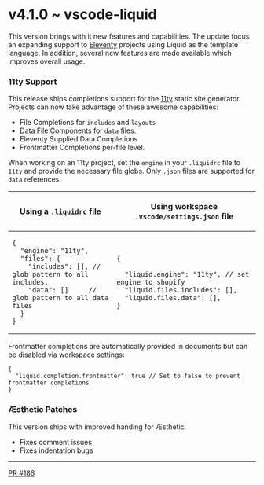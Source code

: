 # v4.1.0 ~ vscode-liquid

This version brings with it new features and capabilities. The update focus an expanding support to [Eleventy](https://www.11ty.dev/) projects using Liquid as the template language. In addition, several new features are made available which improves overall usage.

### 11ty Support

This release ships completions support for the [11ty](https://www.11ty.dev/) static site generator. Projects can now take advantage of these awesome capabilities:

- File Completions for `includes` and `layouts`
- Data File Components for `data` files.
- Eleventy Supplied Data Completions
- Frontmatter Completions per-file level.

When working on an 11ty project, set the `engine` in your `.liquidrc` file to `11ty` and provide the necessary file globs. Only `.json` files are supported for `data` references.

<table>
<thead>
<tr>
<th width="500px">

Using a `.liquidrc` file

</th>
<th width="500px">

Using workspace `.vscode/settings.json` file

</th>
</tr>
</thead>
<tbody>
<tr>
<td>

<!-- prettier-ignore -->
```jsonc
{
  "engine": "11ty",
  "files": {
    "includes": [], // glob pattern to all includes,
    "data": []     // glob pattern to all data files
  }
}
```

</td>

<td>

<!-- prettier-ignore -->
```jsonc
{

  "liquid.engine": "11ty", // set engine to shopify
  "liquid.files.includes": [],
  "liquid.files.data": [],
}
```

</td>
</tr>
</tbody>
</table>

Frontmatter completions are automatically provided in documents but can be disabled via workspace settings:

```jsonc
{
  "liquid.completion.frontmatter": true // Set to false to prevent frontmatter completions
}
```

### Æsthetic Patches

This version ships with improved handing for Æsthetic.

- Fixes comment issues
- Fixes indentation bugs

---

[PR #186](https://github.com/panoply/vscode-liquid/pull/186)
